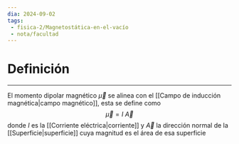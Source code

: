 ```yaml
---
dia: 2024-09-02
tags: 
 - fisica-2/Magnetostática-en-el-vacío
 - nota/facultad
---
```

# Definición
---
El momento dipolar magnético $\vec{\mu}$ se alinea con el [[Campo de inducción magnética|campo magnético]], esta se define como $$ \vec{\mu} = I ~ \vec{A} $$ donde $I$ es la [[Corriente eléctrica|corriente]] y $\vec{A}$ la dirección normal de la [[Superficie|superficie]] cuya magnitud es el área de esa superficie